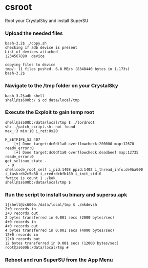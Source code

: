 # csroot

Root your CrystalSky and install SuperSU

### Upload the needed files

```
bash-3.2$ ./copy.sh
checking if adb device is present
List of devices attached
1234567890	device

copying files to device
tmp/: 11 files pushed. 6.8 MB/s (8348440 bytes in 1.173s)
bash-3.2$

```

### Navigate to the /tmp folder on your CrystalSky

```
bash-3.2$adb shell
shell@zs600b:/ $ cd data/local/tmp
```

### Execute the Exploit to gain temp root

```
shell@zs600b:/data/local/tmp $ ./lordroot
sh: ./patch_script.sh: not found
max_:3 min:10 i_ret:0x20

F_SETPIPE_SZ 407
    [+] Done target:dc0df1a0 overflowcheck:200000 map:12670 readv_error:0 
    [+] Done target:dc0df1a0 overflowcheck:deadbeef map:12735 readv_error:0 
get_selinux_state -
 - 0
shellcode_root_self i_pid:1408 ppid:1402 i_thread_info:de9ba000 i_task:db2c5e80 i_cred:dcbfb180 i_init_sid:0 
fwrite is count 1 ./kok
shell@zs600b:/data/local/tmp $ 
```

### Run the script to install su binary and supersu.apk

```
1|shell@zs600b:/data/local/tmp $ ./mkdevsh
2+0 records in
2+0 records out
2 bytes transferred in 0.001 secs (2000 bytes/sec)
4+0 records in
4+0 records out
4 bytes transferred in 0.001 secs (4000 bytes/sec)
12+0 records in
12+0 records out
12 bytes transferred in 0.001 secs (12000 bytes/sec)
root@zs600b:/data/local/tmp #
```

### Reboot and run SuperSU from the App Menu
